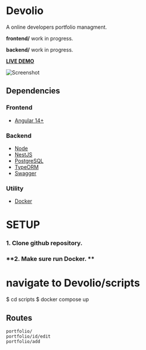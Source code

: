 # Devolio

A online developers portfolio managment.

 **frontend/** work in progress.

 **backend/** work in progress.

**[LIVE DEMO](https://devoliofront.fly.dev/)**

![Screenshot](https://ik.imagekit.io/spcx0yizw/Zrzut_ekranu_2023-04-21_160857.png?updatedAt=1682086163420)


## **Dependencies**

### **Frontend**
- [Angular 14+](https://angular.io/)

### **Backend**
- [Node](https://nodejs.org/en/)
- [NestJS](https://nestjs.com/)
- [PostgreSQL](https://www.postgresql.org/)
- [TypeORM](https://typeorm.io/)
- [Swagger](https://swagger.io/)


### **Utility**
- [Docker](https://www.docker.com/)


# **SETUP**

### **1. Clone github repository.**

### **2. Make sure run Docker. **

#  navigate to Devolio/scripts 
$ cd scripts
$ docker compose up

## Routes
```
portfolio/
portfolio/id/edit
portfolio/add

